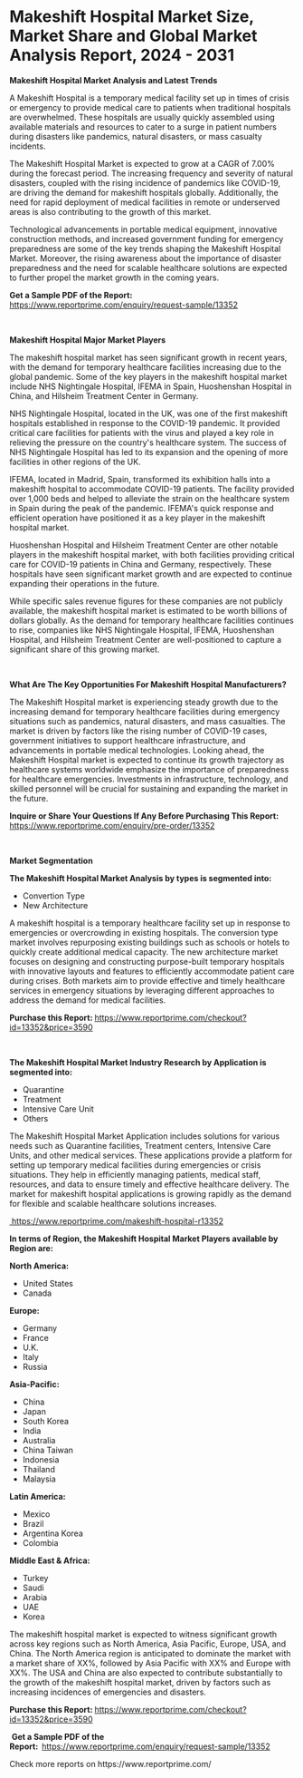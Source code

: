 <p><h1>Makeshift Hospital Market Size, Market Share and Global Market Analysis Report, 2024 - 2031</h1></p><p><strong>Makeshift Hospital Market Analysis and Latest Trends</strong></p>
<p><p>A Makeshift Hospital is a temporary medical facility set up in times of crisis or emergency to provide medical care to patients when traditional hospitals are overwhelmed. These hospitals are usually quickly assembled using available materials and resources to cater to a surge in patient numbers during disasters like pandemics, natural disasters, or mass casualty incidents.</p><p>The Makeshift Hospital Market is expected to grow at a CAGR of 7.00% during the forecast period. The increasing frequency and severity of natural disasters, coupled with the rising incidence of pandemics like COVID-19, are driving the demand for makeshift hospitals globally. Additionally, the need for rapid deployment of medical facilities in remote or underserved areas is also contributing to the growth of this market.</p><p>Technological advancements in portable medical equipment, innovative construction methods, and increased government funding for emergency preparedness are some of the key trends shaping the Makeshift Hospital Market. Moreover, the rising awareness about the importance of disaster preparedness and the need for scalable healthcare solutions are expected to further propel the market growth in the coming years.</p></p>
<p><strong>Get a Sample PDF of the Report:&nbsp;</strong> <a href="https://www.reportprime.com/enquiry/request-sample/13352">https://www.reportprime.com/enquiry/request-sample/13352</a></p>
<p>&nbsp;</p>
<p><strong>Makeshift Hospital Major Market Players</strong></p>
<p><p>The makeshift hospital market has seen significant growth in recent years, with the demand for temporary healthcare facilities increasing due to the global pandemic. Some of the key players in the makeshift hospital market include NHS Nightingale Hospital, IFEMA in Spain, Huoshenshan Hospital in China, and Hilsheim Treatment Center in Germany.</p><p>NHS Nightingale Hospital, located in the UK, was one of the first makeshift hospitals established in response to the COVID-19 pandemic. It provided critical care facilities for patients with the virus and played a key role in relieving the pressure on the country's healthcare system. The success of NHS Nightingale Hospital has led to its expansion and the opening of more facilities in other regions of the UK.</p><p>IFEMA, located in Madrid, Spain, transformed its exhibition halls into a makeshift hospital to accommodate COVID-19 patients. The facility provided over 1,000 beds and helped to alleviate the strain on the healthcare system in Spain during the peak of the pandemic. IFEMA's quick response and efficient operation have positioned it as a key player in the makeshift hospital market.</p><p>Huoshenshan Hospital and Hilsheim Treatment Center are other notable players in the makeshift hospital market, with both facilities providing critical care for COVID-19 patients in China and Germany, respectively. These hospitals have seen significant market growth and are expected to continue expanding their operations in the future.</p><p>While specific sales revenue figures for these companies are not publicly available, the makeshift hospital market is estimated to be worth billions of dollars globally. As the demand for temporary healthcare facilities continues to rise, companies like NHS Nightingale Hospital, IFEMA, Huoshenshan Hospital, and Hilsheim Treatment Center are well-positioned to capture a significant share of this growing market.</p></p>
<p>&nbsp;</p>
<p><strong>What Are The Key Opportunities For Makeshift Hospital Manufacturers?</strong></p>
<p><p>The Makeshift Hospital market is experiencing steady growth due to the increasing demand for temporary healthcare facilities during emergency situations such as pandemics, natural disasters, and mass casualties. The market is driven by factors like the rising number of COVID-19 cases, government initiatives to support healthcare infrastructure, and advancements in portable medical technologies. Looking ahead, the Makeshift Hospital market is expected to continue its growth trajectory as healthcare systems worldwide emphasize the importance of preparedness for healthcare emergencies. Investments in infrastructure, technology, and skilled personnel will be crucial for sustaining and expanding the market in the future.</p></p>
<p><strong>Inquire or Share Your Questions If Any Before Purchasing This Report:</strong> <a href="https://www.reportprime.com/enquiry/pre-order/13352">https://www.reportprime.com/enquiry/pre-order/13352</a></p>
<p>&nbsp;</p>
<p><strong>Market Segmentation</strong></p>
<p><strong>The Makeshift Hospital Market Analysis by types is segmented into:</strong></p>
<p><ul><li>Convertion Type</li><li>New Architecture</li></ul></p>
<p><p>A makeshift hospital is a temporary healthcare facility set up in response to emergencies or overcrowding in existing hospitals. The conversion type market involves repurposing existing buildings such as schools or hotels to quickly create additional medical capacity. The new architecture market focuses on designing and constructing purpose-built temporary hospitals with innovative layouts and features to efficiently accommodate patient care during crises. Both markets aim to provide effective and timely healthcare services in emergency situations by leveraging different approaches to address the demand for medical facilities.</p></p>
<p><strong>Purchase this Report:&nbsp;</strong><a href="https://www.reportprime.com/checkout?id=13352&price=3590">https://www.reportprime.com/checkout?id=13352&price=3590</a></p>
<p>&nbsp;</p>
<p><strong>The Makeshift Hospital Market Industry Research by Application is segmented into:</strong></p>
<p><ul><li>Quarantine</li><li>Treatment</li><li>Intensive Care Unit</li><li>Others</li></ul></p>
<p><p>The Makeshift Hospital Market Application includes solutions for various needs such as Quarantine facilities, Treatment centers, Intensive Care Units, and other medical services. These applications provide a platform for setting up temporary medical facilities during emergencies or crisis situations. They help in efficiently managing patients, medical staff, resources, and data to ensure timely and effective healthcare delivery. The market for makeshift hospital applications is growing rapidly as the demand for flexible and scalable healthcare solutions increases.</p></p>
<p><a href="https://www.reportprime.com/makeshift-hospital-r13352">&nbsp;https://www.reportprime.com/makeshift-hospital-r13352</a></p>
<p><strong>In terms of Region, the Makeshift Hospital Market Players available by Region are:</strong></p>
<p>
    <p> <strong> North America: </strong>
        <ul>
            <li>United States</li>
            <li>Canada</li>
        </ul>
        </p> 
    <p> <strong> Europe: </strong>
        <ul>
            <li>Germany</li>
            <li>France</li>
            <li>U.K.</li>
            <li>Italy</li>
            <li>Russia</li>
        </ul>
        </p> 
    <p> <strong> Asia-Pacific: </strong>
        <ul>
            <li>China</li>
            <li>Japan</li>
            <li>South Korea</li>
            <li>India</li>
            <li>Australia</li>
            <li>China Taiwan</li>
            <li>Indonesia</li>
            <li>Thailand</li>
            <li>Malaysia</li>
        </ul>
        </p> 
    <p> <strong> Latin America: </strong>
        <ul>
            <li>Mexico</li>
            <li>Brazil</li>
            <li>Argentina Korea</li>
            <li>Colombia</li>
        </ul>
        </p> 
    <p> <strong> Middle East & Africa: </strong>
        <ul>
            <li>Turkey</li>
            <li>Saudi</li>
            <li>Arabia</li>
            <li>UAE</li>
            <li>Korea</li>
        </ul>
    </p>
    </p>
<p><p>The makeshift hospital market is expected to witness significant growth across key regions such as North America, Asia Pacific, Europe, USA, and China. The North America region is anticipated to dominate the market with a market share of XX%, followed by Asia Pacific with XX% and Europe with XX%. The USA and China are also expected to contribute substantially to the growth of the makeshift hospital market, driven by factors such as increasing incidences of emergencies and disasters.</p></p>
<p><strong>Purchase this Report: </strong><a href="https://www.reportprime.com/checkout?id=13352&price=3590">https://www.reportprime.com/checkout?id=13352&price=3590</a></p>
<p>&nbsp;<strong>Get a Sample PDF of the Report:&nbsp;&nbsp;</strong><a href="https://www.reportprime.com/enquiry/request-sample/13352">https://www.reportprime.com/enquiry/request-sample/13352</a></p>
<p><strong></strong></p>
<p>Check more reports on https://www.reportprime.com/</p>